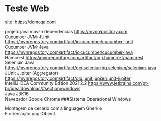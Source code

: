 <h1>Teste Web</h1>
site: <a>https://demoqa.com

projeto java maven dependencias <a>https://mvnrepository.com <br>
Cucumber JVM: JUnit <a>https://mvnrepository.com/artifact/io.cucumber/cucumber-junit <br>
Cucumber JVM: Java <a>https://mvnrepository.com/artifact/io.cucumber/cucumber-java <br>
Hamcrest <a>https://mvnrepository.com/artifact/org.hamcrest/hamcrest <br>
Selenium Java <a>https://mvnrepository.com/artifact/org.seleniumhq.selenium/selenium-java <br>
JUnit Jupiter (Aggregator) <a>https://mvnrepository.com/artifact/org.junit.jupiter/junit-jupiter <br>
IntelliJ IDEA Community Edition 2021.2.2 <a>https://www.jetbrains.com/pt-br/idea/download/#section=windows <br>
Java JDK16 <br>
Navegador Google Chrome
###Sistema Operacional Windows

Montagem de cenário com a linguagem Gherkin <br>
E orientação pageObject.
